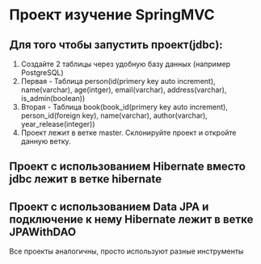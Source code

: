 # Проект изучение SpringMVC
## Для того чтобы запустить проект(jdbc):
1. Создайте 2 таблицы через удобную базу данных (например PostgreSQL)
2. Первая - Таблица person(id(primery key auto increment), name(varchar), age(intger), email(varchar), address(varchar), is_admin(boolean))
3. Вторая - Таблица book(book_id(primery key auto increment), person_id(foreign key), name(varchar), author(varchar), year_release(integer))
4. Проект лежит в ветке master. Склонируйте проект и откройте данную ветку. 

## Проект с использованием Hibernate вместо jdbc лежит в ветке hibernate

## Проект с использованием Data JPA и подключение к нему Hibernate лежит в ветке JPAWithDAO

Все проекты аналогичны, просто используют разные инструменты
